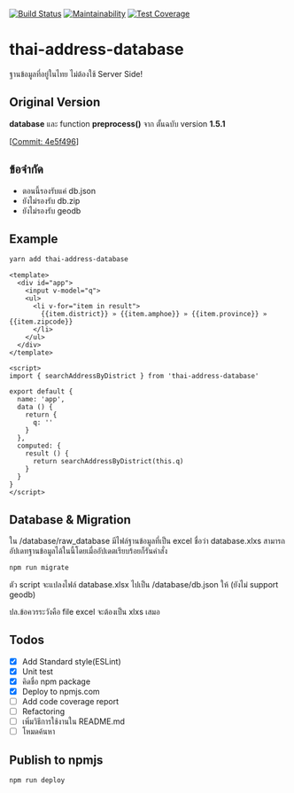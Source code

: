[![Build Status](https://travis-ci.org/Sellsuki/thai-address-database.svg?branch=master)](https://travis-ci.org/Sellsuki/thai-address-database)
[![Maintainability](https://api.codeclimate.com/v1/badges/f8046d4074243a3cc5e8/maintainability)](https://codeclimate.com/github/Sellsuki/thai-address-database/maintainability)
[![Test Coverage](https://api.codeclimate.com/v1/badges/f8046d4074243a3cc5e8/test_coverage)](https://codeclimate.com/github/Sellsuki/thai-address-database/test_coverage)

# thai-address-database

ฐานข้อมูลที่อยู่ในไทย ไม่ต้องใช้ Server Side!

## Original Version

**database** และ function **preprocess()** จาก ตั้นฉบับ version **1.5.1**

[[Commit: 4e5f496](https://github.com/earthchie/jquery.Thailand.js/commit/4e5f496f5db064bf56c163514167796816d9e357)]

## ข้อจำกัด

* ตอนนี้รองรับแค่ db.json
* ยังไม่รองรับ db.zip
* ยังไม่รองรับ geodb

## Example

```bash
yarn add thai-address-database
```

```vue
<template>
  <div id="app">
    <input v-model="q">
    <ul>
      <li v-for="item in result">
        {{item.district}} » {{item.amphoe}} » {{item.province}} » {{item.zipcode}}
      </li>
    </ul>
  </div>
</template>

<script>
import { searchAddressByDistrict } from 'thai-address-database'

export default {
  name: 'app',
  data () {
    return {
      q: ''
    }
  },
  computed: {
    result () {
      return searchAddressByDistrict(this.q)
    }
  }
}
</script>
```

## Database & Migration
ใน /database/raw_database มีไฟล์ฐานข้อมูลที่เป็น excel ชื่อว่า database.xlxs สามารถอัปเดทฐานข้อมูลได้ในนี้โดยเมื่ออัปเดตเรียบร้อยก็รันคำสั่ง

```bash
npm run migrate
```

ตัว script จะแปลงไฟล์ database.xlsx ไปเป็น /database/db.json ให้ (ยังไม่ support geodb)

ปล.ข้อควรระวังคือ file excel จะต้องเป็น xlxs เสมอ

## Todos

* [x] Add Standard style(ESLint)
* [x] Unit test
* [x] คิดชื่อ npm package
* [x] Deploy to npmjs.com
* [ ] Add code coverage report
* [ ] Refactoring
* [ ] เพิ่มวิธีการใช้งานใน README.md
* [ ] โหมดค้นหา

## Publish to npmjs

```bash
npm run deploy
```
